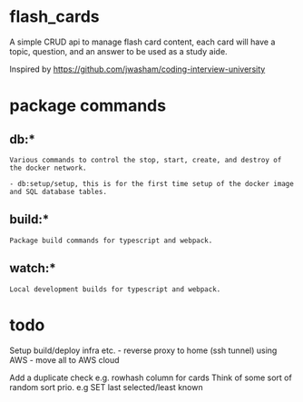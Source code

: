 # flash_cards

A simple CRUD api to manage flash card content, each card will have a topic, question, and an answer to be used as a study aide.

Inspired by https://github.com/jwasham/coding-interview-university

# package commands

## db:*

	Various commands to control the stop, start, create, and destroy of the docker network.

	- db:setup/setup, this is for the first time setup of the docker image and SQL database tables.

## build:*

	Package build commands for typescript and webpack.

## watch:*

	Local development builds for typescript and webpack.

# todo

Setup build/deploy infra etc.
	-	reverse proxy to home (ssh tunnel) using AWS
	-	move all to AWS cloud

Add a duplicate check e.g. rowhash column for cards
Think of some sort of random sort prio. e.g SET last selected/least known
